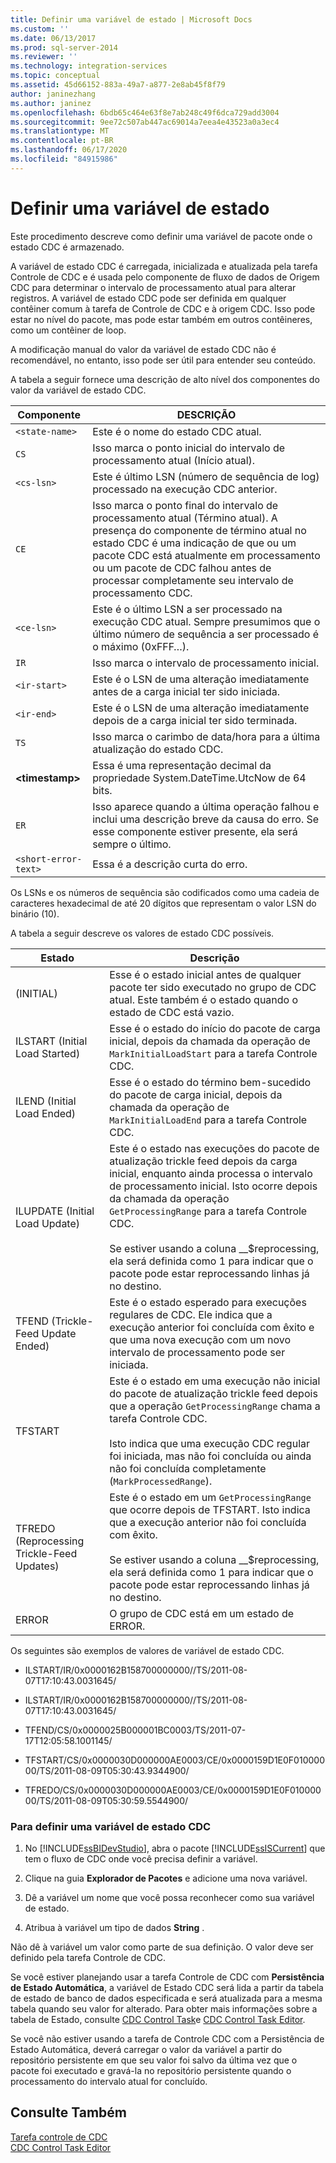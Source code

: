 ```yaml
---
title: Definir uma variável de estado | Microsoft Docs
ms.custom: ''
ms.date: 06/13/2017
ms.prod: sql-server-2014
ms.reviewer: ''
ms.technology: integration-services
ms.topic: conceptual
ms.assetid: 45d66152-883a-49a7-a877-2e8ab45f8f79
author: janinezhang
ms.author: janinez
ms.openlocfilehash: 6bdb65c464e63f8e7ab248c49f6dca729add3004
ms.sourcegitcommit: 9ee72c507ab447ac69014a7eea4e43523a0a3ec4
ms.translationtype: MT
ms.contentlocale: pt-BR
ms.lasthandoff: 06/17/2020
ms.locfileid: "84915986"
---
```

# <a name="define-a-state-variable"></a>Definir uma variável de estado
  Este procedimento descreve como definir uma variável de pacote onde o estado CDC é armazenado.  
  
 A variável de estado CDC é carregada, inicializada e atualizada pela tarefa Controle de CDC e é usada pelo componente de fluxo de dados de Origem CDC para determinar o intervalo de processamento atual para alterar registros. A variável de estado CDC pode ser definida em qualquer contêiner comum à tarefa de Controle de CDC e à origem CDC. Isso pode estar no nível do pacote, mas pode estar também em outros contêineres, como um contêiner de loop.  
  
 A modificação manual do valor da variável de estado CDC não é recomendável, no entanto, isso pode ser útil para entender seu conteúdo.  
  
 A tabela a seguir fornece uma descrição de alto nível dos componentes do valor da variável de estado CDC.  
  
|Componente|DESCRIÇÃO|  
|---------------|-----------------|  
|`<state-name>`|Este é o nome do estado CDC atual.|  
|`CS`|Isso marca o ponto inicial do intervalo de processamento atual (Início atual).|  
|`<cs-lsn>`|Este é último LSN (número de sequência de log) processado na execução CDC anterior.|  
|`CE`|Isso marca o ponto final do intervalo de processamento atual (Término atual). A presença do componente de término atual no estado CDC é uma indicação de que ou um pacote CDC está atualmente em processamento ou um pacote de CDC falhou antes de processar completamente seu intervalo de processamento CDC.|  
|`<ce-lsn>`|Este é o último LSN a ser processado na execução CDC atual. Sempre presumimos que o último número de sequência a ser processado é o máximo (0xFFF…).|  
|`IR`|Isso marca o intervalo de processamento inicial.|  
|`<ir-start>`|Este é o LSN de uma alteração imediatamente antes de a carga inicial ter sido iniciada.|  
|`<ir-end>`|Este é o LSN de uma alteração imediatamente depois de a carga inicial ter sido terminada.|  
|`TS`|Isso marca o carimbo de data/hora para a última atualização do estado CDC.|  
|**\<timestamp>**|Essa é uma representação decimal da propriedade System.DateTime.UtcNow de 64 bits.|  
|`ER`|Isso aparece quando a última operação falhou e inclui uma descrição breve da causa do erro. Se esse componente estiver presente, ela será sempre o último.|  
|`<short-error-text>`|Essa é a descrição curta do erro.|  
  
 Os LSNs e os números de sequência são codificados como uma cadeia de caracteres hexadecimal de até 20 dígitos que representam o valor LSN do binário (10).  
  
 A tabela a seguir descreve os valores de estado CDC possíveis.  
  
|Estado|Descrição|  
|-----------|-----------------|  
|(INITIAL)|Esse é o estado inicial antes de qualquer pacote ter sido executado no grupo de CDC atual. Este também é o estado quando o estado de CDC está vazio.|  
|ILSTART (Initial Load Started)|Esse é o estado do início do pacote de carga inicial, depois da chamada da operação de `MarkInitialLoadStart` para a tarefa Controle CDC.|  
|ILEND (Initial Load Ended)|Esse é o estado do término bem-sucedido do pacote de carga inicial, depois da chamada da operação de `MarkInitialLoadEnd` para a tarefa Controle CDC.|  
|ILUPDATE (Initial Load Update)|Este é o estado nas execuções do pacote de atualização trickle feed depois da carga inicial, enquanto ainda processa o intervalo de processamento inicial. Isto ocorre depois da chamada da operação `GetProcessingRange` para a tarefa Controle CDC.<br /><br /> Se estiver usando a coluna __$reprocessing, ela será definida como 1 para indicar que o pacote pode estar reprocessando linhas já no destino.|  
|TFEND (Trickle-Feed Update Ended)|Este é o estado esperado para execuções regulares de CDC. Ele indica que a execução anterior foi concluída com êxito e que uma nova execução com um novo intervalo de processamento pode ser iniciada.|  
|TFSTART|Este é o estado em uma execução não inicial do pacote de atualização trickle feed depois que a operação `GetProcessingRange` chama a tarefa Controle CDC.<br /><br /> Isto indica que uma execução CDC regular foi iniciada, mas não foi concluída ou ainda não foi concluída completamente (`MarkProcessedRange`).|  
|TFREDO (Reprocessing Trickle-Feed Updates)|Este é o estado em um `GetProcessingRange` que ocorre depois de TFSTART. Isto indica que a execução anterior não foi concluída com êxito.<br /><br /> Se estiver usando a coluna __$reprocessing, ela será definida como 1 para indicar que o pacote pode estar reprocessando linhas já no destino.|  
|ERROR|O grupo de CDC está em um estado de ERROR.|  
  
 Os seguintes são exemplos de valores de variável de estado CDC.  
  
-   ILSTART/IR/0x0000162B158700000000//TS/2011-08-07T17:10:43.0031645/  
  
-   ILSTART/IR/0x0000162B158700000000//TS/2011-08-07T17:10:43.0031645/  
  
-   TFEND/CS/0x0000025B000001BC0003/TS/2011-07-17T12:05:58.1001145/  
  
-   TFSTART/CS/0x0000030D000000AE0003/CE/0x0000159D1E0F01000000/TS/2011-08-09T05:30:43.9344900/  
  
-   TFREDO/CS/0x0000030D000000AE0003/CE/0x0000159D1E0F01000000/TS/2011-08-09T05:30:59.5544900/  
  
### <a name="to-define-a-cdc-state-variable"></a>Para definir uma variável de estado CDC  
  
1.  No [!INCLUDE[ssBIDevStudio](../../includes/ssbidevstudio-md.md)], abra o pacote [!INCLUDE[ssISCurrent](../../includes/ssiscurrent-md.md)] que tem o fluxo de CDC onde você precisa definir a variável.  
  
2.  Clique na guia **Explorador de Pacotes** e adicione uma nova variável.  
  
3.  Dê a variável um nome que você possa reconhecer como sua variável de estado.  
  
4.  Atribua à variável um tipo de dados **String** .  
  
 Não dê à variável um valor como parte de sua definição. O valor deve ser definido pela tarefa Controle de CDC.  
  
 Se você estiver planejando usar a tarefa Controle de CDC com **Persistência de Estado Automática**, a variável de Estado CDC será lida a partir da tabela de estado de banco de dados especificada e será atualizada para a mesma tabela quando seu valor for alterado. Para obter mais informações sobre a tabela de Estado, consulte [CDC Control Task](../control-flow/cdc-control-task.md)e [CDC Control Task Editor](../cdc-control-task-editor.md).  
  
 Se você não estiver usando a tarefa de Controle CDC com a Persistência de Estado Automática, deverá carregar o valor da variável a partir do repositório persistente em que seu valor foi salvo da última vez que o pacote foi executado e gravá-la no repositório persistente quando o processamento do intervalo atual for concluído.  
  
## <a name="see-also"></a>Consulte Também  
 [Tarefa controle de CDC](../control-flow/cdc-control-task.md)   
 [CDC Control Task Editor](../cdc-control-task-editor.md)  
  
  

